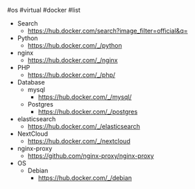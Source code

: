#os #virtual #docker #list 

- Search
	- https://hub.docker.com/search?image_filter=official&q=
- Python
	- https://hub.docker.com/_/python
- nginx
	- https://hub.docker.com/_/nginx
- PHP
	- https://hub.docker.com/_/php/
- Database
	- mysql
		- https://hub.docker.com/_/mysql/
	- Postgres
		- https://hub.docker.com/_/postgres
- elasticsearch
	- https://hub.docker.com/_/elasticsearch
- NextCloud
	- https://hub.docker.com/_/nextcloud
- nginx-proxy
	- https://github.com/nginx-proxy/nginx-proxy
- OS
	- Debian
		- https://hub.docker.com/_/debian